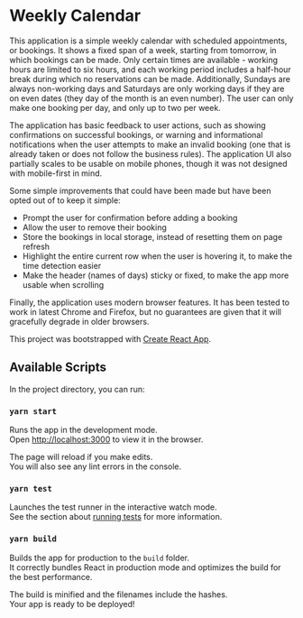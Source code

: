# Weekly Calendar

This application is a simple weekly calendar with scheduled appointments, or bookings. It shows a fixed span of a week, starting from tomorrow,
in which bookings can be made. Only certain times are available - working hours are limited to six hours, and each working period includes a
half-hour break during which no reservations can be made. Additionally, Sundays are always non-working days and Saturdays are only working days
if they are on even dates (they day of the month is an even number). The user can only make one booking per day, and only up to two per week.

The application has basic feedback to user actions, such as showing confirmations on successful bookings, or warning and informational notifications
when the user attempts to make an invalid booking (one that is already taken or does not follow the business rules). The application UI also partially
scales to be usable on mobile phones, though it was not designed with mobile-first in mind.

Some simple improvements that could have been made but have been opted out of to keep it simple:

* Prompt the user for confirmation before adding a booking
* Allow the user to remove their booking
* Store the bookings in local storage, instead of resetting them on page refresh
* Highlight the entire current row when the user is hovering it, to make the time detection easier
* Make the header (names of days) sticky or fixed, to make the app more usable when scrolling

Finally, the application uses modern browser features. It has been tested to work in latest Chrome and Firefox, but no guarantees are given that it
will gracefully degrade in older browsers.

This project was bootstrapped with [Create React App](https://github.com/facebook/create-react-app).

## Available Scripts

In the project directory, you can run:

### `yarn start`

Runs the app in the development mode.<br />
Open [http://localhost:3000](http://localhost:3000) to view it in the browser.

The page will reload if you make edits.<br />
You will also see any lint errors in the console.

### `yarn test`

Launches the test runner in the interactive watch mode.<br />
See the section about [running tests](https://facebook.github.io/create-react-app/docs/running-tests) for more information.

### `yarn build`

Builds the app for production to the `build` folder.<br />
It correctly bundles React in production mode and optimizes the build for the best performance.

The build is minified and the filenames include the hashes.<br />
Your app is ready to be deployed!